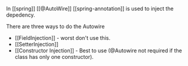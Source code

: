 In [[spring]] [[@AutoWire]] [[spring-annotation]] is used to inject the depedency.

There are three ways to do the Autowire
- [[FieldInjection]] - worst don't use this.
- [[SetterInjection]]
- [[Constructor Injection]] - Best to use (@Autowire not required if the class has only one constructor).